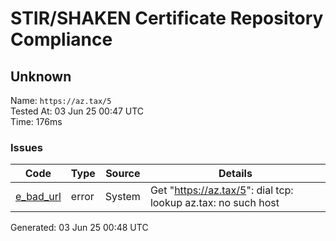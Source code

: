# STIR/SHAKEN Certificate Repository Compliance

## Unknown

Name: `https://az.tax/5`\
Tested At: 03 Jun 25 00:47 UTC\
Time: 176ms

### Issues

| Code | Type | Source | Details |
|------|------|--------|---------|
| [e_bad_url](../../ISSUES/e_bad_url/README.md) | error | System | Get "https://az.tax/5": dial tcp: lookup az.tax: no such host |

Generated: 03 Jun 25 00:48 UTC